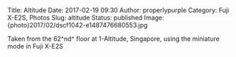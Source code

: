 Title: Altitude
Date: 2017-02-19 09:30
Author: properlypurple
Category: Fuji X-E2S, Photos
Slug: altitude
Status: published
Image: {photo}2017/02/dscf1042-e1487476680553.jpg




Taken from the 62^nd^ floor at 1-Altitude, Singapore, using the miniature mode in Fuji X-E2S
